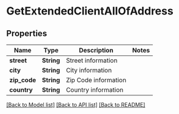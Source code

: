 # GetExtendedClientAllOfAddress

## Properties

Name | Type | Description | Notes
------------ | ------------- | ------------- | -------------
**street** | **String** | Street information | 
**city** | **String** | City information | 
**zip_code** | **String** | Zip Code information | 
**country** | **String** | Country information | 

[[Back to Model list]](../README.md#documentation-for-models) [[Back to API list]](../README.md#documentation-for-api-endpoints) [[Back to README]](../README.md)


